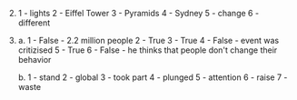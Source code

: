 2.
    1 - lights
    2 - Eiffel Tower
    3 - Pyramids
    4 - Sydney
    5 - change
    6 - different

3.
    a.
        1 - False - 2.2 million people
        2 - True
        3 - True
        4 - False - event was critizised
        5 - True
        6 - False - he thinks that people don't change their behavior

    b.
        1 - stand
        2 - global
        3 - took part
        4 - plunged
        5 - attention
        6 - raise
        7 - waste